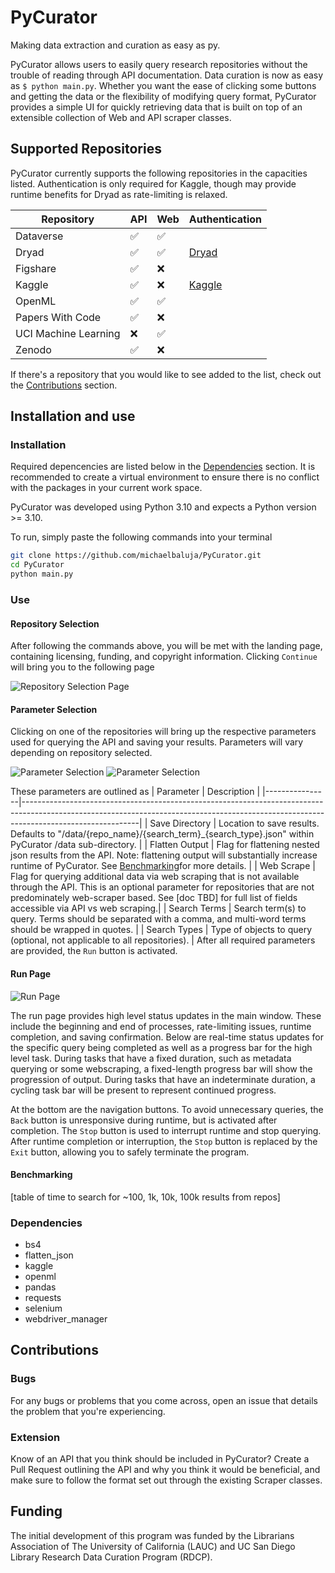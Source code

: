 # PyCurator
Making data extraction and curation as easy as py.

PyCurator allows users to easily query research repositories without the trouble of reading through API
documentation. Data curation is now as easy as ```$ python main.py```. Whether you want the ease of clicking
some buttons and getting the data or the flexibility of modifying query format, PyCurator provides a simple
UI for quickly retrieving data that is built on top of an extensible collection of Web and API scraper classes.

## Supported Repositories
PyCurator currently supports the following repositories in the capacities listed. Authentication is only required for Kaggle,
though may provide runtime benefits for Dryad as rate-limiting is relaxed.

| Repository           | API                | Web                | Authentication                                                                               |
|----------------------|--------------------|--------------------|----------------------------------------------------------------------------------------------|
| Dataverse            | :white_check_mark: | :white_check_mark: |                                                                                              |
| Dryad                | :white_check_mark: | :white_check_mark: | [Dryad](https://github.com/CDL-Dryad/dryad-app/blob/main/documentation/apis/api_accounts.md) |
| Figshare             | :white_check_mark: | :x:                |                                                                                              |
| Kaggle               | :white_check_mark: | :x:                | [Kaggle](https://www.kaggle.com/docs/api#authentication)                                     |
| OpenML               | :white_check_mark: | :white_check_mark: |                                                                                              |
| Papers With Code     | :white_check_mark: | :x:                |                                                                                              |
| UCI Machine Learning | :x:                | :white_check_mark: |                                                                                              |
| Zenodo               | :white_check_mark: | :x:                |                                                                                              |

If there's a repository that you would like to see added to the list, check out the [Contributions](#contributions) section.

## Installation and use
### Installation
Required depencencies are listed below in the [Dependencies](#dependencies) section.
It is recommended to create a virtual environment to ensure there is no conflict with the packages
in your current work space.

PyCurator was developed using Python 3.10 and expects a Python version >= 3.10.

To run, simply paste the following commands into your terminal
```bash
git clone https://github.com/michaelbaluja/PyCurator.git
cd PyCurator
python main.py
```

### Use
#### Repository Selection
After following the commands above, you will be met with the landing page, containing licensing, funding, and 
copyright information. Clicking ```Continue``` will bring you to the following page 

![Repository Selection Page](/images/repo_selection.png "Repository Selection Page")

#### Parameter Selection
Clicking on one of the repositories will bring up the respective parameters used for querying the API and 
saving your results. Parameters will vary depending on repository selected.

![Parameter Selection](/images/param_selection_1.png "Dataverse Parameter Selection")
![Parameter Selection](/images/param_selection_2.png "UCI Parameter Selection")

These parameters are outlined as
| Parameter      | Description                                                                                                                                                                             |
|----------------|-----------------------------------------------------------------------------------------------------------------------------------------------------------------------------------------|
| Save Directory | Location to save results. Defaults to "/data/{repo_name}/{search_term}_{search_type}.json" within PyCurator /data sub-directory.                                                                                             |
| Flatten Output | Flag for flattening nested json results from the API. Note: flattening output will substantially increase runtime of PyCurator. See [Benchmarking](#benchmarking)for more details.                                                                                                                                  |
| Web Scrape     | Flag for querying additional data via web scraping that is not available through the API.  This is an optional parameter for repositories that are not predominately web-scraper based. See [doc TBD] for full list of fields accessible via API vs web scraping.|
| Search Terms   | Search term(s) to query. Terms should be separated with a comma, and multi-word terms should be wrapped in quotes.                                                                      |
| Search Types   | Type of objects to query (optional, not applicable to all repositories).                                                                                                                                                               |
After all required parameters are provided, the ```Run``` button is activated.

#### Run Page
![Run Page](/images/run_page.png "Run Page")

The run page provides high level status updates in the main window. These include the beginning and end
of processes, rate-limiting issues, runtime completion, and saving confirmation. Below are real-time status updates for the 
specific query being completed as well as a progress bar for the high level task. During tasks that have
a fixed duration, such as metadata querying or some webscraping, a fixed-length progress bar will show
the progression of output. During tasks that have an indeterminate duration, a cycling task bar will be 
present to represent continued progress.

At the bottom are the navigation buttons. To avoid unnecessary queries, the ```Back``` button is unresponsive 
during runtime, but is activated after completion. The ```Stop``` button is used to interrupt runtime and stop querying.
After runtime completion or interruption, the ```Stop``` button is replaced by the ```Exit``` button, allowing you to 
safely terminate the program.

#### Benchmarking

[table of time to search for ~100, 1k, 10k, 100k results from repos]

### Dependencies
- bs4
- flatten_json
- kaggle
- openml
- pandas
- requests
- selenium
- webdriver_manager

## Contributions
### Bugs
For any bugs or problems that you come across, open an issue that details the problem that 
you're experiencing.

### Extension
Know of an API that you think should be included in PyCurator? Create a Pull Request outlining
the API and why you think it would be beneficial, and make sure to follow the format set out
through the existing Scraper classes.

## Funding
The initial development of this program was funded by the Librarians Association of The University of California (LAUC) and UC San Diego Library Research Data Curation Program (RDCP).
